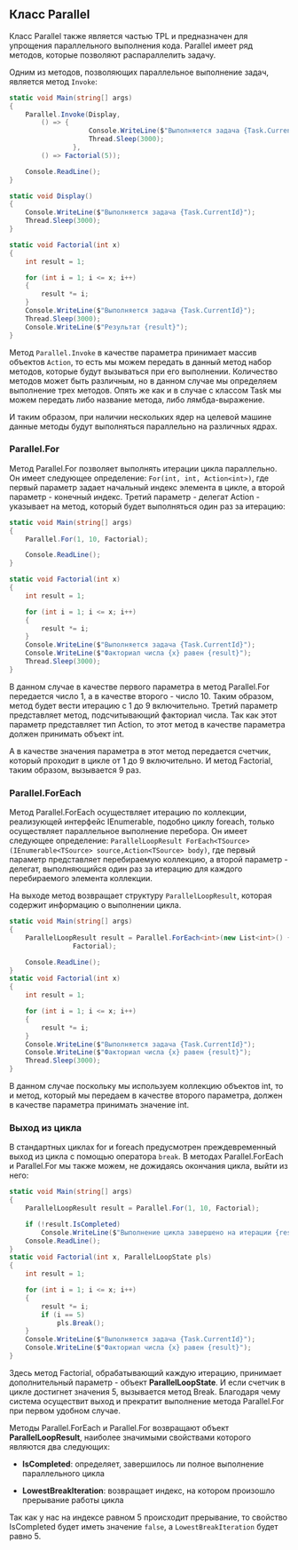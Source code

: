 ## Класс Parallel

Класс Parallel также является частью TPL и предназначен для упрощения параллельного выполнения кода. Parallel имеет ряд методов, которые позволяют 
распараллелить задачу.

Одним из методов, позволяющих параллельное выполнение задач, является метод `Invoke`:

```cs
static void Main(string[] args)
{
    Parallel.Invoke(Display, 
        () => { 
                    Console.WriteLine($"Выполняется задача {Task.CurrentId}");
                    Thread.Sleep(3000);
                },
        () => Factorial(5));

    Console.ReadLine();
}

static void Display()
{
    Console.WriteLine($"Выполняется задача {Task.CurrentId}");
    Thread.Sleep(3000);
}

static void Factorial(int x)
{
    int result = 1;

    for (int i = 1; i <= x; i++)
    {
        result *= i;
    }
    Console.WriteLine($"Выполняется задача {Task.CurrentId}");
	Thread.Sleep(3000);
    Console.WriteLine($"Результат {result}");
}
```

Метод `Parallel.Invoke` в качестве параметра принимает массив объектов `Action`, то есть мы можем передать в данный 
метод набор методов, которые будут вызываться при его выполнении. Количество методов может быть различным, но в данном случае мы определяем выполнение 
трех методов. Опять же как и в случае с классом Task мы можем передать либо название метода, либо лямбда-выражение.

И таким образом, при наличии нескольких ядер на целевой машине данные методы будут выполняться параллельно на различных ядрах.

### Parallel.For

Метод Parallel.For позволяет выполнять итерации цикла параллельно. Он имеет следующее определение: `For(int, int, Action<int>)`, 
где первый параметр задает начальный индекс элемента в цикле, а второй параметр - конечный индекс. Третий параметр - делегат Action  - указывает 
на метод, который будет выполняться один раз за итерацию:

```cs
static void Main(string[] args)
{
    Parallel.For(1, 10, Factorial);

    Console.ReadLine();
}

static void Factorial(int x)
{
    int result = 1;

    for (int i = 1; i <= x; i++)
    {
        result *= i;
    }
    Console.WriteLine($"Выполняется задача {Task.CurrentId}");
    Console.WriteLine($"Факториал числа {x} равен {result}");
	Thread.Sleep(3000);
}
```

В данном случае в качестве первого параметра в метод Parallel.For передается число 1, а в качестве второго - число 10. Таким образом, метод 
будет вести итерацию с 1 до 9 включительно. Третий параметр представляет метод, подсчитывающий факториал числа. Так как этот параметр 
представляет тип Action<int>, то этот метод в качестве параметра должен принимать объект int.

А в качестве значения параметра в этот метод передается счетчик, который проходит в цикле от 1 до 9 включительно. И метод Factorial, таким образом, вызывается 9 раз.

### Parallel.ForEach

Метод Parallel.ForEach осуществляет итерацию по коллекции, реализующей интерфейс IEnumerable, подобно циклу foreach, только осуществляет параллельное выполнение перебора. Он имеет следующее определение: 
`ParallelLoopResult ForEach<TSource>(IEnumerable<TSource> source,Action<TSource> body)`, где первый параметр представляет перебираемую 
коллекцию, а второй параметр - делегат, выполняющийся один раз за итерацию для каждого перебираемого элемента коллекции.

На выходе метод возвращает структуру `ParallelLoopResult`, которая содержит информацию о выполнении цикла.

```cs
static void Main(string[] args)
{
    ParallelLoopResult result = Parallel.ForEach<int>(new List<int>() { 1, 3, 5, 8 },
                Factorial);

    Console.ReadLine();
}
static void Factorial(int x)
{
    int result = 1;

    for (int i = 1; i <= x; i++)
    {
        result *= i;
    }
    Console.WriteLine($"Выполняется задача {Task.CurrentId}");
    Console.WriteLine($"Факториал числа {x} равен {result}");
	Thread.Sleep(3000);
}
```

В данном случае поскольку мы используем коллекцию объектов int, то и метод, который мы передаем в качестве второго параметра, должен в качестве параметра принимать значение 
int.

### Выход из цикла

В стандартных циклах for и foreach предусмотрен преждевременный выход из цикла с помощью оператора `break`. В методах Parallel.ForEach и 
Parallel.For мы также можем, не дожидаясь окончания цикла, выйти из него:

```cs
static void Main(string[] args)
{
    ParallelLoopResult result = Parallel.For(1, 10, Factorial);

    if (!result.IsCompleted)
        Console.WriteLine($"Выполнение цикла завершено на итерации {result.LowestBreakIteration}");
    Console.ReadLine();
}
static void Factorial(int x, ParallelLoopState pls)
{
    int result = 1;

    for (int i = 1; i <= x; i++)
    {
        result *= i;
		if (i == 5)
            pls.Break();
    }
    Console.WriteLine($"Выполняется задача {Task.CurrentId}");
    Console.WriteLine($"Факториал числа {x} равен {result}");
}
```

Здесь метод Factorial, обрабатывающий каждую итерацию, принимает дополнительный параметр - объект **ParallelLoopState**. 
И если счетчик в цикле достигнет значения 5, вызывается метод Break. Благодаря чему система осуществит выход и прекратит выполнение метода Parallel.For при первом удобном случае.

Методы Parallel.ForEach и Parallel.For возвращают объект **ParallelLoopResult**, наиболее значимыми свойствами которого являются два следующих:

- **IsCompleted**: определяет, завершилось ли полное выполнение параллельного цикла

- **LowestBreakIteration**: возвращает индекс, на котором произошло прерывание работы цикла

Так как у нас на индексе равном 5 происходит прерывание, то свойство IsCompleted будет иметь значение `false`, а 
`LowestBreakIteration` будет равно 5.

